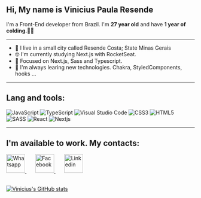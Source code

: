 ## Hi, My name is Vinicius Paula Resende

I'm a Front-End developer from Brazil. I'm **27 year old** and have **1 year of colding.👨‍🎓**

 ---

+ 🏡 I live in a small city called Resende Costa; State Minas Gerais
+ 🤓 I'm currently studying Next.js with RocketSeat.
+ 🧐 Focused on Next.js, Sass and Typescript.
+ 🤖 I'm always learing new technologies. Chakra, StyledComponents, hooks ...

---

## Lang and tools:

![JavaScript](https://img.shields.io/badge/JavaScript-323330?style=for-the-badge&logo=javascript&logoColor=F7DF1E)
![TypeScript](https://img.shields.io/badge/TypeScript-007ACC?style=for-the-badge&logo=typescript&logoColor=white)
![Visual Studio Code ](https://img.shields.io/badge/Visual_Studio_Code-0078D4?style=for-the-badge&logo=visual%20studio%20code&logoColor=white)
![CSS3](https://img.shields.io/badge/CSS3-1572B6?style=for-the-badge&logo=css3&logoColor=white)
![HTML5](https://img.shields.io/badge/HTML5-E34F26?style=for-the-badge&logo=html5&logoColor=white)
![SASS](https://img.shields.io/badge/Sass-CC6699?style=for-the-badge&logo=sass&logoColor=white)
![React](https://img.shields.io/badge/React-20232A?style=for-the-badge&logo=react&logoColor=61DAFB)
![Nextjs](https://img.shields.io/badge/next.js-000000?style=for-the-badge&logo=next.js&logoColor=white)

---

## I'm available to work. My contacts:

<a href="https://api.whatsapp.com/send?phone=5532999930257">
 <img src="https://user-images.githubusercontent.com/58795242/116790726-3bc76a00-aa8c-11eb-9b9f-bfaf4d51e6a3.png" alt="Whatsapp" width="50"/>
</a> &nbsp; &nbsp;&nbsp;&nbsp;
<a href="https://www.facebook.com/vinicius.paularesende/">
  <img src="https://user-images.githubusercontent.com/58795242/116790778-82b55f80-aa8c-11eb-8ef3-0c26ea55ef67.png" alt="Facebook" width="50" aligh="left"/>
</a> &nbsp; &nbsp;&nbsp;&nbsp;
<a href="https://www.linkedin.com/in/vinicius-p-resende-330266165/">
  <img src="https://user-images.githubusercontent.com/58795242/116790637-b774e700-aa8b-11eb-8d95-239c10a258fa.png" alt="Linkedin" width="50"/>
</a>

<br/>
<br/>

[![Vinicius's GitHub stats](https://github-readme-stats.vercel.app/api?username=Vinicius-PR&show_icons=true&theme=synthwave)](https://github.com/anuraghazra/github-readme-stats)
